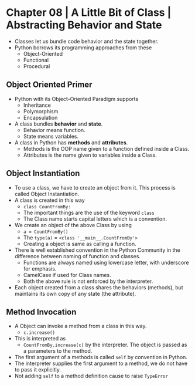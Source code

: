 # Chapter 08 | A Little Bit of Class | Abstracting Behavior and State #

* Classes let us bundle code behavior and the state together.
* Python borrows its programming approaches from these
    * Object-Oriented
    * Functional
    * Procedural


## Object Oriented Primer ##
* Python with its Object-Oriented Paradigm supports
    - Inheritance
    - Polymorphism
    - Encapsulation
* A class bundles **behavior** and **state**.
    - Behavior means function.
    - State means variables.
* A class in Python has **methods** and **attributes**.
    - Methods is the OOP name given to a function defined inside a Class.
    - Attributes is the name given to variables inside a Class.

## Object Instantiation ##
* To use a class, we have to create an object from it. This process is called Object Instantiation.
* A class is created in this way
    - `class CountFromBy:`
    - The important things are the use of the keyword `class`
    - The Class name starts capital letters which is a convention.
* We create an object of the above Class by using
    - `a = CountFromBy()`
    - The `type(a)` = `<class '__main__.CountFromBy'>`
    - Creating a object is same as calling a function.
* There is well established convention in the Python Community in the difference between naming of function and classes.
    - Functions are always named using lowercase letter, with underscore for emphasis.
    - CamelCase if used for Class names. 
    - Both the above rule is not enforced by the interpreter.
* Each object created from a class shares the behaviors (methods), but maintains its own copy of any state (the attribute).

## Method Invocation ##
* A Object can invoke a method from a class in this way.
    - `c.increase()`
* This is interpreted as 
    - `CountFromBy.increase(c)` by the interpreter. The object is passed as a parameters to the method.
* The first argument of a methods is called `self` by convention in Python.
* The interpreter supplies the first argument to a method, we do not have to pass it explicitly.
* Not adding `self` to a method definition cause to raise `TypeError`  


